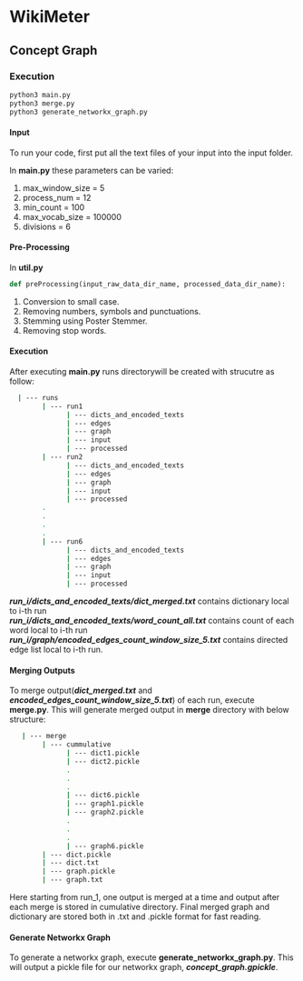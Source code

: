 # WikiMeter

## Concept Graph

### Execution
```bash
python3 main.py
python3 merge.py
python3 generate_networkx_graph.py
```

#### Input
To run your code, first put all the text files of your input into the input folder.

In **main.py** these parameters can be varied:  
1. max_window_size = 5
2. process_num = 12
3. min_count = 100
4. max_vocab_size = 100000
5. divisions = 6  

#### Pre-Processing
In **util.py**
```python
def preProcessing(input_raw_data_dir_name, processed_data_dir_name):
```
1. Conversion to small case.
2. Removing numbers, symbols and punctuations.
3. Stemming using Poster Stemmer.
4. Removing stop words.

#### Execution

After executing **main.py** runs directorywill be created with strucutre as follow:  
```bash
  | --- runs
        | --- run1
              | --- dicts_and_encoded_texts
              | --- edges
              | --- graph
              | --- input
              | --- processed
        | --- run2
              | --- dicts_and_encoded_texts
              | --- edges
              | --- graph
              | --- input
              | --- processed
        .
        .
        .
        .
        | --- run6
              | --- dicts_and_encoded_texts
              | --- edges
              | --- graph
              | --- input
              | --- processed
```
***run_i/dicts_and_encoded_texts/dict_merged.txt*** contains dictionary local to i-th run  
***run_i/dicts_and_encoded_texts/word_count_all.txt*** contains count of each word local to i-th run
***run_i/graph/encoded_edges_count_window_size_5.txt*** contains directed edge list local to i-th run.

#### Merging Outputs
To merge output(***dict_merged.txt*** and ***encoded_edges_count_window_size_5.txt***) of each run, execute **merge.py**. This will generate merged output in **merge** directory with below structure: 
```bash
   | --- merge
        | --- cummulative
              | --- dict1.pickle
              | --- dict2.pickle
              .
              .
              .
              | --- dict6.pickle
              | --- graph1.pickle
              | --- graph2.pickle
              .
              .
              .
              | --- graph6.pickle
        | --- dict.pickle
        | --- dict.txt
        | --- graph.pickle
        | --- graph.txt
```
Here starting from run_1, one output is merged at a time and output after each merge is stored in cumulative directory. Final merged graph and dictionary are stored both in .txt and .pickle format for fast reading.

#### Generate Networkx Graph
To generate a networkx graph, execute **generate_networkx_graph.py**. This will output a pickle file for our networkx graph, ***concept_graph.gpickle***.
